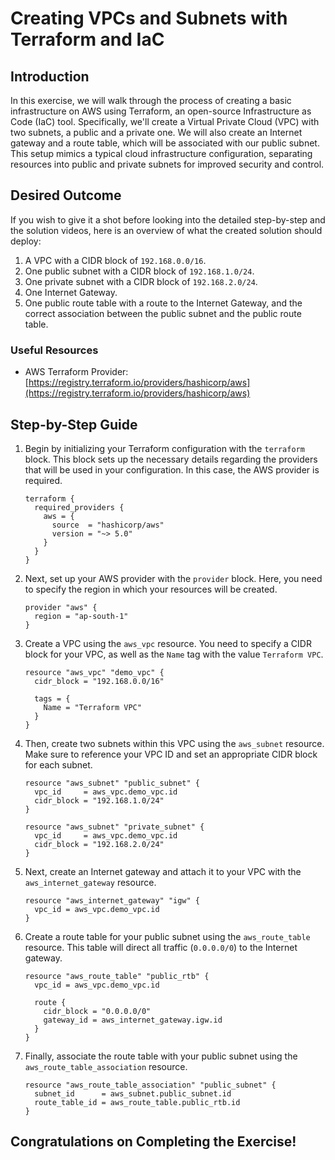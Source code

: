 # Creating VPCs and Subnets with Terraform and IaC

## Introduction

In this exercise, we will walk through the process of creating a basic infrastructure on AWS using Terraform, an open-source Infrastructure as Code (IaC) tool. Specifically, we'll create a Virtual Private Cloud (VPC) with two subnets, a public and a private one. We will also create an Internet gateway and a route table, which will be associated with our public subnet. This setup mimics a typical cloud infrastructure configuration, separating resources into public and private subnets for improved security and control.

## Desired Outcome

If you wish to give it a shot before looking into the detailed step-by-step and the solution videos, here is an overview of what the created solution should deploy:

1. A VPC with a CIDR block of `192.168.0.0/16`.
2. One public subnet with a CIDR block of `192.168.1.0/24`.
3. One private subnet with a CIDR block of `192.168.2.0/24`.
4. One Internet Gateway.
5. One public route table with a route to the Internet Gateway, and the correct association between the public subnet and the public route table.

### Useful Resources

-   AWS Terraform Provider: [https://registry.terraform.io/providers/hashicorp/aws](https://registry.terraform.io/providers/hashicorp/aws)

## Step-by-Step Guide

1. Begin by initializing your Terraform configuration with the `terraform` block. This block sets up the necessary details regarding the providers that will be used in your configuration. In this case, the AWS provider is required.

    ```
    terraform {
      required_providers {
        aws = {
          source  = "hashicorp/aws"
          version = "~> 5.0"
        }
      }
    }
    ```

2. Next, set up your AWS provider with the `provider` block. Here, you need to specify the region in which your resources will be created.

    ```
    provider "aws" {
      region = "ap-south-1"
    }
    ```

3. Create a VPC using the `aws_vpc` resource. You need to specify a CIDR block for your VPC, as well as the `Name` tag with the value `Terraform VPC`.

    ```
    resource "aws_vpc" "demo_vpc" {
      cidr_block = "192.168.0.0/16"

      tags = {
        Name = "Terraform VPC"
      }
    }
    ```

4. Then, create two subnets within this VPC using the `aws_subnet` resource. Make sure to reference your VPC ID and set an appropriate CIDR block for each subnet.

    ```
    resource "aws_subnet" "public_subnet" {
      vpc_id     = aws_vpc.demo_vpc.id
      cidr_block = "192.168.1.0/24"
    }

    resource "aws_subnet" "private_subnet" {
      vpc_id     = aws_vpc.demo_vpc.id
      cidr_block = "192.168.2.0/24"
    }
    ```

5. Next, create an Internet gateway and attach it to your VPC with the `aws_internet_gateway` resource.

    ```
    resource "aws_internet_gateway" "igw" {
      vpc_id = aws_vpc.demo_vpc.id
    }
    ```

6. Create a route table for your public subnet using the `aws_route_table` resource. This table will direct all traffic (`0.0.0.0/0`) to the Internet gateway.

    ```
    resource "aws_route_table" "public_rtb" {
      vpc_id = aws_vpc.demo_vpc.id

      route {
        cidr_block = "0.0.0.0/0"
        gateway_id = aws_internet_gateway.igw.id
      }
    }
    ```

7. Finally, associate the route table with your public subnet using the `aws_route_table_association` resource.

    ```
    resource "aws_route_table_association" "public_subnet" {
      subnet_id      = aws_subnet.public_subnet.id
      route_table_id = aws_route_table.public_rtb.id
    }
    ```

## Congratulations on Completing the Exercise!




